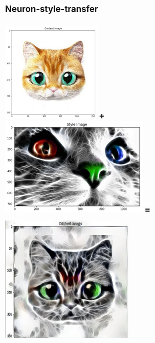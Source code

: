 # Neuron-style-transfer

<img src="style and content images/content1.jpg" width="300"/>  +  <img src="style and content images/style1.jpg" alt="total loss" height="300"/> =
<br/>
=
<img src="output images/VGG16_1.png"  width="400"/>  
